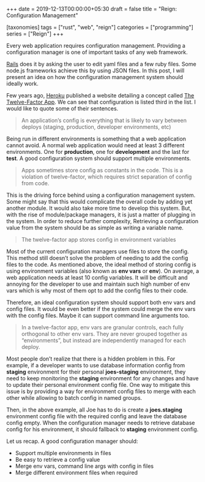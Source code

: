 +++
date = 2019-12-13T00:00:00+05:30
draft = false
title = "Reign: Configuration Management"

[taxonomies]
tags = ["rust", "web", "reign"]
categories = ["programming"]
series = ["Reign"]
+++

Every web application requires configuration management. Providing a configuration manager is one of important tasks of any web framework.

[Rails](https://rubyonrails.org) does it by asking the user to edit yaml files and a few ruby files. Some node.js frameworks achieve this by using JSON files. In this post, I will present an idea on how the configuration management system should ideally work.

Few years ago, [Heroku](https://heroku.com) published a website detailing a concept called [The Twelve-Factor App](http://12factor.net). We can see that configuration is listed third in the list. I would like to quote some of their sentences.

> An application’s config is everything that is likely to vary between deploys (staging, production, developer environments, etc)

Being run in different environments is something that a web application cannot avoid. A normal web application would need at least 3 different environments. One for **production**, one for **development** and the last for **test**. A good configuration system should support multiple environments.

> Apps sometimes store config as constants in the code. This is a violation of twelve-factor, which requires strict separation of config from code.

This is the driving force behind using a configuration management system. Some might say that this would complicate the overall code by adding yet another module. It would also take more time to develop this system. But, with the rise of module/package managers, it is just a matter of plugging in the system. In order to reduce further complexity, Retrieving a configuration value from the system should be as simple as writing a variable name.

> The twelve-factor app stores config in environment variables

Most of the current configuration managers use files to store the config. This method still doesn’t solve the problem of needing to add the config files to the code. As mentioned above, the ideal method of storing config is using environment variables (also known as **env vars** or **env**). On average, a web application needs at least 10 config variables. It will be difficult and annoying for the developer to use and maintain such high number of env vars which is why most of them opt to add the config files to their code.

Therefore, an ideal configuration system should support both env vars and config files. It would be even better if the system could merge the env vars with the config files. Maybe it can support command line arguments too.

> In a twelve-factor app, env vars are granular controls, each fully orthogonal to other env vars. They are never grouped together as “environments”, but instead are independently managed for each deploy.

Most people don’t realize that there is a hidden problem in this. For example, if a developer wants to use database information config from **staging** environment for their personal **joes-staging** environment, they need to keep monitoring the **staging** environment for any changes and have to update their personal environment config file. One way to mitigate this issue is by providing a way for environment config files to merge with each other while allowing to batch config in named groups.

Then, in the above example, all Joe has to do is create a **joes.staging** environment config file with the required config and leave the database config empty. When the configuration manager needs to retrieve database config for his environment, it should fallback to **staging** environment config.

Let us recap. A good configuration manager should:

 - Support multiple environments in files
 - Be easy to retrieve a config value
 - Merge env vars, command line args with config in files
 - Merge different environment files when required
